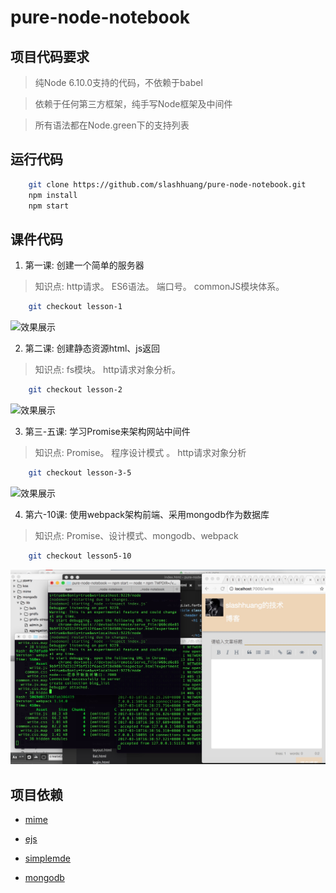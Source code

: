 # pure-node-notebook

## 项目代码要求

> 纯Node 6.10.0支持的代码，不依赖于babel

> 依赖于任何第三方框架，纯手写Node框架及中间件

> 所有语法都在Node.green下的支持列表

## 运行代码

```bash
	git clone https://github.com/slashhuang/pure-node-notebook.git
	npm install 
	npm start
```


## 课件代码

1. 第一课: 创建一个简单的服务器

> 知识点: http请求。 ES6语法。 端口号。 commonJS模块体系。

```bash
	git checkout lesson-1
```
![效果展示](./lesson-demo/lesson1.png)

2. 第二课: 创建静态资源html、js返回

> 知识点: fs模块。 http请求对象分析。

```bash
	git checkout lesson-2
```
![效果展示](./lesson-demo/lesson2.png)

3. 第三-五课: 学习Promise来架构网站中间件 

> 知识点: Promise。 程序设计模式 。  http请求对象分析
```bash
	git checkout lesson-3-5
```
![效果展示](./lesson-demo/lesson3-5.png)


4. 第六-10课: 使用webpack架构前端、采用mongodb作为数据库

> 知识点: Promise、设计模式、mongodb、webpack
```bash
	git checkout lesson5-10
```
![效果展示](./lesson-demo/lesson5-10.png)




## 项目依赖

- [mime](https://github.com/broofa/node-mime)

- [ejs](https://github.com/mde/ejs)

- [simplemde](https://github.com/NextStepWebs/simplemde-markdown-editor/)

- [mongodb](http://mongodb.github.io/node-mongodb-native/2.2/quick-start/quick-start/)




